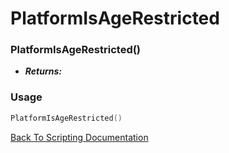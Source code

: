 # PlatformIsAgeRestricted

### PlatformIsAgeRestricted()
- ***Returns:*** 

### Usage

```Lua
PlatformIsAgeRestricted()
```


[Back To Scripting Documentation](../README.md)

